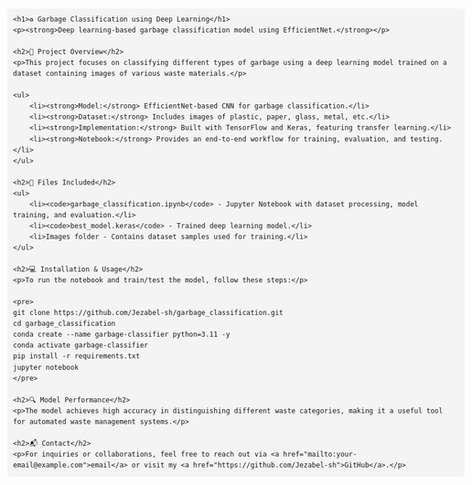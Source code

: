 <!DOCTYPE html>
<html lang="en">
<head>
    <meta charset="UTF-8">
    <meta name="viewport" content="width=device-width, initial-scale=1.0">
    <title>Garbage Classification - Deep Learning</title>
    <style>
        body {
            font-family: Arial, sans-serif;
            line-height: 1.6;
            max-width: 800px;
            margin: auto;
            padding: 20px;
        }
        h1, h2 {
            color: #2c3e50;
        }
        code {
            background: #f4f4f4;
            padding: 4px;
            border-radius: 4px;
        }
        pre {
            background: #f4f4f4;
            padding: 10px;
            border-radius: 5px;
            overflow-x: auto;
        }
    </style>
</head>
<body>

    <h1>♻️ Garbage Classification using Deep Learning</h1>
    <p><strong>Deep learning-based garbage classification model using EfficientNet.</strong></p>

    <h2>🚀 Project Overview</h2>
    <p>This project focuses on classifying different types of garbage using a deep learning model trained on a dataset containing images of various waste materials.</p>
    
    <ul>
        <li><strong>Model:</strong> EfficientNet-based CNN for garbage classification.</li>
        <li><strong>Dataset:</strong> Includes images of plastic, paper, glass, metal, etc.</li>
        <li><strong>Implementation:</strong> Built with TensorFlow and Keras, featuring transfer learning.</li>
        <li><strong>Notebook:</strong> Provides an end-to-end workflow for training, evaluation, and testing.</li>
    </ul>

    <h2>📂 Files Included</h2>
    <ul>
        <li><code>garbage_classification.ipynb</code> - Jupyter Notebook with dataset processing, model training, and evaluation.</li>
        <li><code>best_model.keras</code> - Trained deep learning model.</li>
        <li>Images folder - Contains dataset samples used for training.</li>
    </ul>

    <h2>💻 Installation & Usage</h2>
    <p>To run the notebook and train/test the model, follow these steps:</p>
    
    <pre>
    git clone https://github.com/Jezabel-sh/garbage_classification.git
    cd garbage_classification
    conda create --name garbage-classifier python=3.11 -y
    conda activate garbage-classifier
    pip install -r requirements.txt
    jupyter notebook
    </pre>

    <h2>🔍 Model Performance</h2>
    <p>The model achieves high accuracy in distinguishing different waste categories, making it a useful tool for automated waste management systems.</p>

    <h2>📬 Contact</h2>
    <p>For inquiries or collaborations, feel free to reach out via <a href="mailto:your-email@example.com">email</a> or visit my <a href="https://github.com/Jezabel-sh">GitHub</a>.</p>

</body>
</html>
